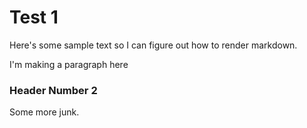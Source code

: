 # Test 1

Here's some sample text so I can figure out how to render markdown.

I'm making a paragraph here

### Header Number 2

Some more junk.
 